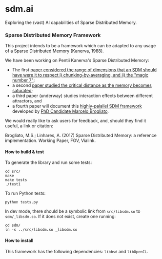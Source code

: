 #  sdm.ai  
Exploring the (vast) AI capabilities of Sparse Distributed Memory.








### Sparse Distributed Memory Framework
This project intends to be a framework which can be adapted to any usage of a Sparse Distributed Memory (Kanerva, 1988).  

 We have been working on Pentii Kanerva's Sparse Distributed Memory:
   - The first [paper considered the range of dimensions that an SDM should have were it to respect i) chunking-by-averaging, and ii) the "magic number 7"](http://journals.plos.org/plosone/article?id=10.1371/journal.pone.0015592);
   - a second [paper studied the critical distance as the memory becomes saturated](http://journal.frontiersin.org/article/10.3389/fnhum.2014.00222/full);
   - a third paper (underway) studies interaction effects between different attractors, and
   - a fourth paper will document this [highly-palallel SDM framework](https://github.com/msbrogli/sdm-framework) developed by [PhD Candidate Marcelo Brogliato](https://github.com/msbrogli).  

We would really like to ask users for feedback, and, should they find it useful, a link or citation:

Brogliato, M.S.; Linhares, A. (2017) Sparse Distributed Memory: a reference implementation.  Working Paper, FGV, Vialink.


#### How to build & test
To generate the library and run some tests:

    cd src/
	make
	make tests
	./test1

To run Python tests:

	python tests.py

In dev mode, there should be a symbolic link from `src/libsdm.so` to `sdm/_libsdm.so`. If it does not exist, create one running:

	cd sdm/
	ln -s ../src/libsdm.so _libsdm.so


#### How to install
This framework has the following dependencies: `libbsd` and `libOpenCL`.
